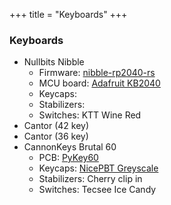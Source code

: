 +++
title = "Keyboards"
+++
### Keyboards
* Nullbits Nibble
	* Firmware: [nibble-rp2040-rs](https://github.com/drewtchrist/nibble-rp2040-rs)
	* MCU board: [Adafruit KB2040](https://www.adafruit.com/product/5302)
	* Keycaps: 
	* Stabilizers:
	* Switches: KTT Wine Red
* Cantor (42 key)
* Cantor (36 key)
* CannonKeys Brutal 60
	* PCB: [PyKey60](https://github.com/jpconstantineau/PyKey60)
	* Keycaps: [NicePBT Greyscale](https://cannonkeys.com/products/nicepbt-greyscale)
	* Stabilizers: Cherry clip in
	* Switches: Tecsee Ice Candy
